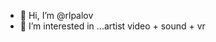 - 👋 Hi, I’m @rlpalov
- 👀 I’m interested in ...artist video + sound + vr



<!---
rlpalov/rlpalov is a ✨ special ✨ repository because its `README.md` (this file) appears on your GitHub profile.
You can click the Preview link to take a look at your changes.
--->
